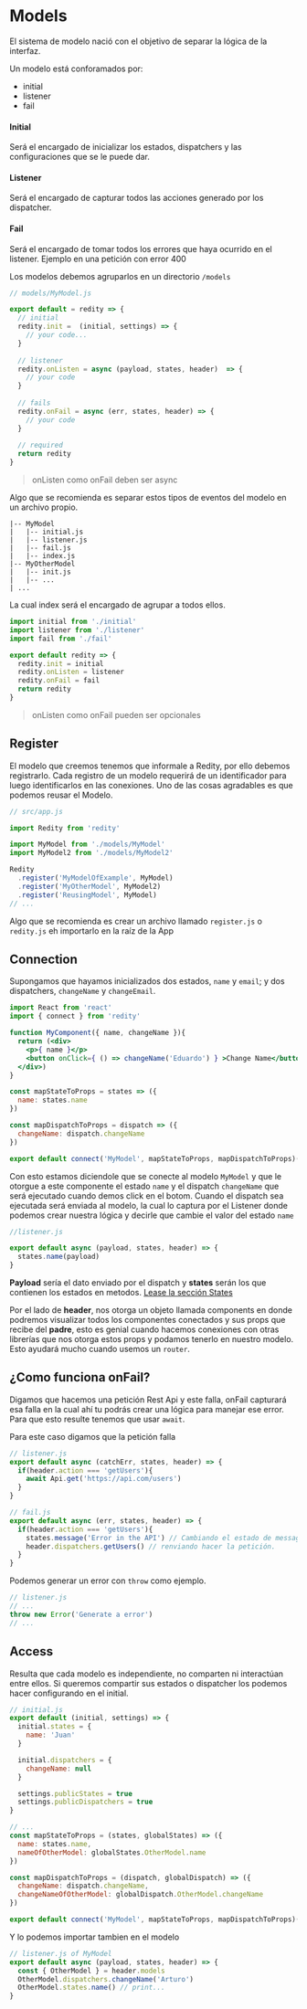 Models
===========

El sistema de modelo nació con el objetivo de separar la lógica de la interfaz.

Un modelo está conforamados por:

* initial
* listener
* fail

#### Initial

Será el encargado de inicializar los estados, dispatchers y las configuraciones que se le puede dar.

#### Listener

Será el encargado de capturar todos las acciones generado por los dispatcher.

#### Fail

Será el encargado de tomar todos los errores que haya ocurrido en el listener. Ejemplo en una petición con error 400

Los modelos debemos agruparlos en un directorio `/models`

```js
// models/MyModel.js

export default = redity => {
  // initial
  redity.init =  (initial, settings) => {
    // your code...
  }
  
  // listener
  redity.onListen = async (payload, states, header)  => {
    // your code
  }
  
  // fails
  redity.onFail = async (err, states, header) => {
    // your code
  }
  
  // required
  return redity
}
```
> onListen como onFail deben ser async

Algo que se recomienda es separar estos tipos de eventos del modelo en un archivo propio.

```
|-- MyModel
|   |-- initial.js
|   |-- listener.js
|   |-- fail.js
|   |-- index.js
|-- MyOtherModel
|   |-- init.js
|   |-- ...
| ...
```

La cual index será el encargado de agrupar a todos ellos.

```js
import initial from './initial'
import listener from './listener'
import fail from './fail'

export default redity => {
  redity.init = initial
  redity.onListen = listener
  redity.onFail = fail
  return redity
}
```

> onListen como onFail pueden ser opcionales

## Register

El modelo que creemos tenemos que informale a Redity, por ello debemos registrarlo. Cada registro de un modelo requerirá de un identificador para luego identificarlos en las conexiones. Uno de las cosas agradables es que podemos reusar el Modelo.

```js
// src/app.js

import Redity from 'redity'

import MyModel from './models/MyModel'
import MyModel2 from './models/MyModel2'

Redity
  .register('MyModelOfExample', MyModel)
  .register('MyOtherModel', MyModel2)
  .register('ReusingModel', MyModel)
// ...
```


Algo que se recomienda es crear un archivo llamado `register.js` o `redity.js` eh importarlo en la raíz de la App


## Connection

Supongamos que hayamos inicializados dos estados, `name` y `email`; y dos dispatchers, `changeName` y `changeEmail`.

```jsx
import React from 'react'
import { connect } from 'redity'

function MyComponent({ name, changeName }){
  return (<div>
    <p>{ name }</p>
    <button onClick={ () => changeName('Eduardo') } >Change Name</button>
  </div>)
}

const mapStateToProps = states => ({
  name: states.name
})

const mapDispatchToProps = dispatch => ({
  changeName: dispatch.changeName
})

export default connect('MyModel', mapStateToProps, mapDispatchToProps)(MyComponent)
```

Con esto estamos diciendole que se conecte al modelo `MyModel` y que le otorgue a este componente el estado `name` y el dispatch `changeName` que será ejecutado cuando demos click en el botom. Cuando el dispatch sea ejecutada será enviada al modelo, la cual lo captura por el Listener donde podemos crear nuestra lógica y decirle que cambie el valor del estado `name`

```js
//listener.js

export default async (payload, states, header) => {
  states.name(payload)
}
```

__Payload__ sería el dato enviado por el dispatch y __states__ serán los que contienen los estados en metodos. [Lease la sección States]()

Por el lado de __header__, nos otorga un objeto llamada components en donde podremos visualizar todos los componentes conectados y sus props que recibe del __padre__, esto es genial cuando hacemos conexiones con otras librerías que nos otorga estos props y podamos tenerlo en nuestro modelo. Esto ayudará mucho cuando usemos un `router`.

## ¿Como funciona onFail?

Digamos que hacemos una petición Rest Api y este falla, onFail capturará esa falla en la cual ahí tu podrás crear una lógica para manejar ese error. Para que esto resulte tenemos que usar `await`.

Para este caso digamos que la petición falla

```js
// listener.js
export default async (catchErr, states, header) => {
  if(header.action === 'getUsers'){
    await Api.get('https://api.com/users')
  }
}
```

```js
// fail.js
export default async (err, states, header) => {
  if(header.action === 'getUsers'){
    states.message('Error in the API') // Cambiando el estado de message que debe existir en el initial.
    header.dispatchers.getUsers() // renviando hacer la petición.
  }
}
```

Podemos generar un error con `throw` como ejemplo.

```js
// listener.js
// ...
throw new Error('Generate a error')
// ...
```

## Access

Resulta que cada modelo es independiente, no comparten ni interactúan entre ellos. Si queremos compartir sus estados o dispatcher los podemos hacer configurando en el initial.

```js
// initial.js
export default (initial, settings) => {
  initial.states = {
    name: 'Juan'
  }

  initial.dispatchers = {
    changeName: null
  }

  settings.publicStates = true
  settings.publicDispatchers = true
}
```

```js
// ...
const mapStateToProps = (states, globalStates) => ({
  name: states.name,
  nameOfOtherModel: globalStates.OtherModel.name
})

const mapDispatchToProps = (dispatch, globalDispatch) => ({
  changeName: dispatch.changeName,
  changeNameOfOtherModel: globalDispatch.OtherModel.changeName
})

export default connect('MyModel', mapStateToProps, mapDispatchToProps)(MyComponent)
```

Y lo podemos importar tambien en el modelo

```js
// listener.js of MyModel
export default async (payload, states, header) => {
  const { OtherModel } = header.models
  OtherModel.dispatchers.changeName('Arturo')
  OtherModel.states.name() // print...
}

```


